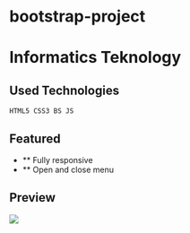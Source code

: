 # bootstrap-project

# Informatics Teknology

## Used Technologies

```
HTML5 CSS3 BS JS
```

## Featured

- \*\* Fully responsive
- \*\* Open and close menu

## Preview

<img src="Bootstrap Project Gif.gif">
